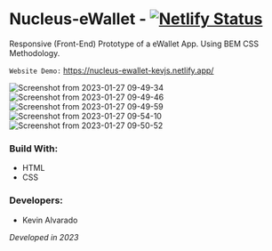 # Nucleus-eWallet - [![Netlify Status](https://api.netlify.com/api/v1/badges/9619c319-77e8-4bcc-84d3-a7a1a7df3281/deploy-status)](https://app.netlify.com/sites/nucleus-ewallet-kevjs/deploys)
Responsive (Front-End) Prototype of a eWallet App. Using BEM CSS Methodology.

`Website Demo:` https://nucleus-ewallet-kevjs.netlify.app/

![Screenshot from 2023-01-27 09-49-34](https://user-images.githubusercontent.com/103754829/215129662-e641129d-ee87-456c-8c72-d56075b34af8.png)
![Screenshot from 2023-01-27 09-49-46](https://user-images.githubusercontent.com/103754829/215129668-8ea951ba-5aed-4ede-9fe8-9511ec87d32a.png)
![Screenshot from 2023-01-27 09-49-59](https://user-images.githubusercontent.com/103754829/215129670-32d7a3ff-eda1-4813-9970-0ad37118ffd0.png)
![Screenshot from 2023-01-27 09-54-10](https://user-images.githubusercontent.com/103754829/215130032-301e7412-65ab-4b82-80cd-cdd6552c36ef.png)
![Screenshot from 2023-01-27 09-50-52](https://user-images.githubusercontent.com/103754829/215129679-aa0fc034-3b0b-4a39-82bf-26d08593caa7.png)

### Build With:
* HTML
* CSS

### Developers:
* Kevin Alvarado

_Developed in 2023_
